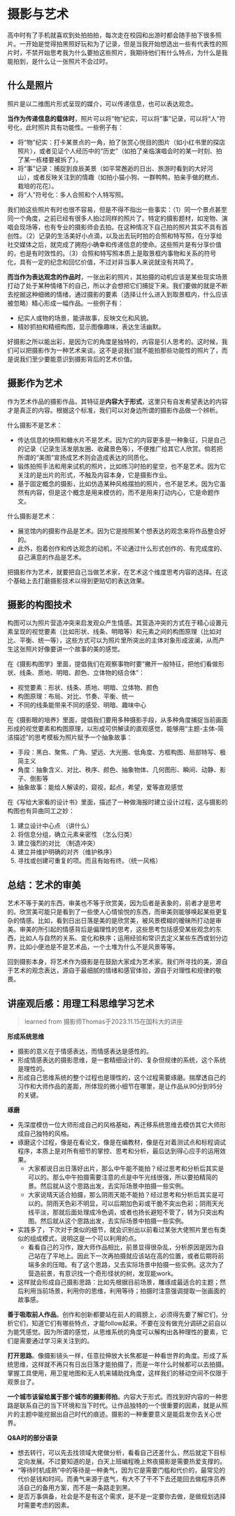 # 摄影与艺术

高中时有了手机就喜欢到处拍拍拍，每次走在校园和出游时都会随手拍下很多照片。一开始是觉得拍黑照好玩和为了记录，但是当我开始想选出一些有代表性的照片时，不禁开始思考我为什么要拍这些照片，我期待他们有什么特点，为什么是我能拍到，是什么让一张照片不会过时。

## 什么是照片
照片是以二维图片形式呈现的媒介，可以传递信息，也可以表达观念。

**当作为传递信息的载体时**，照片可以将“物”纪实，可以将“事”记录，可以将“人”符号化，此时照片具有功能性。一些例子有：
- 将“物”纪实：打卡某景点的一角，拍了张赏心悦目的图片（如小红书里的探店照片），或者见证个人经历中的“历史”（如拍了亲临演唱会时的某一时刻、拍了某一栋楼要被拆了）。
- 将“事”记录：捕捉到良辰美景（如平常邂逅的日出、旅游时看到的大好河山），或者反映关注到的情趣（如拍小猫小狗、一群鸭鸭，拍亲手做的糕点、栽培的花花）。
- 将“人”符号化：多人合照和个人特写照。

我们拍这些照片有时也很不容易，但是不得不指出一些事实：（1）同一个景点甚至同一个角度，之前已经有很多人拍过同样的照片了。特定的摄影题材，如宠物、演唱会现场等，也有专业的摄影师会去拍。在这种情况下自己拍的照片其实不具有首创性。（2）记录的生活美好小点滴，以及出去玩时拍的合照和特写照，在分享给社交媒体之后，就完成了拥抱小确幸和传递信息的使命。这些照片是有分享价值的，也是有时效性的。（3）合照和特写照本质上是取景框内事物和关系的符号化，具有一定的纪念和回忆价值，不过对非当事人来说就没有共鸣了。

**而当作为表达观念的作品时**，一张出彩的照片，其拍摄的动机应该是某些现实场景打动了处于某种情绪下的自己，所以才会想把它们捕捉下来。我们要做的就是不断去挖掘这种细微的情绪，通过摄影的要素（选择让什么进入到取景框内，什么应该被忽略）精心形成一幅作品。一些例子有：
  - 纪实人或物的场景，能讲故事，反映文化和风貌。
  - 精妙抓拍和精细构图，显示图像趣味，表达生活幽默。

好摄影之所以能出彩，是因为它的角度是独特的，内容是引人思考的。这时候，我们可以把摄影作为一种艺术来谈。这不是说我们就不能拍那些功能性的照片了，而是说我们至少要能意识到摄影背后的艺术价值。

## 摄影作为艺术
作为艺术作品的摄影作品，其特征是**内容大于形式**，这里只有自发希望表达的内容才是真正的内容。根据这个标准，我们可以对身边所谓的摄影作品做一个辨析。

什么摄影不是艺术：
- 传达信息的快照和糖水片不是艺术。因为它的内容更多是一种象征，只是自己的记录（记录生活发朋友圈、收藏景色等），不便推广给其它人欣赏。倘若把所谓的“美图”宣扬成艺术则会造成表达的同质化。
- 锻炼拍照手法和用来试机的照片，比如练习时拍的星空，也不是艺术。因为它关注的是出片的形式，不触及内容本身，它是摄影作业。
- 基于固定概念的摄影，比如仿造某种风格摆拍的照片，也不是艺术。因为它虽然有内容，但是这个概念是用来模仿的，而不是用来打动内心，它是命题作文。

什么摄影是艺术：
- 展览馆内的摄影作品是艺术。因为它是按照某个想表达的观念来将作品整合好的。
- 此外，抱着创作和传达观念的动机，不论通过什么形式创作的、有完成度的、自己满意的作品是艺术。

把摄影作为艺术，就要把自己当做艺术家，在艺术这个维度思考内容的选择。在这个基础上去打磨摄影技术以得到更贴切的表达效果。

## 摄影的构图技术
构图可以为照片营造冲突来启发观众产生情感。其营造冲突的方式在于精心设置元素呈现的视觉要素（比如形状、线条、明暗等）和元素之间的构图原理（比如对比、平衡、统一等），这些方式可以为照片里所突出的主体对象形成波澜，从而产生这张照片好像要讲一个故事的美的感觉。

在《摄影构图学》里面，提倡我们在观察事物时要“撇开一般特征，把他们看做形状、线条、质地、明暗、颜色、立体物的结合体”：
- 视觉要素：形状、线条、质地、明暗、立体物、颜色
- 构图原理：布局、对比、节奏、平衡、统一
- 不同的线条能带来不同的感受、明暗、趣味中心

在《摄影眼的培养》里面，提倡我们要用多种摄影手段，从多种角度捕捉当前画面形成的视觉要素和构图原理，以形成可供解读的直观感觉，能够用“主题-主体-简洁描述”的思考模板为照片赋予一个抽象故事：
- 手段：黑白、聚焦、广角、望远、大光圈、低角度、方框构图、局部特写、极简主义
- 角度：抽象含义、对比、秩序、颜色、抽象物体、几何图形、瞬间、动静、影子、倒影等
- 抽象故事：能给人解读的，窥视，起点，希望，爱等直观感觉

在《写给大家看的设计书》里面，描述了一种做海报时建立设计过程，这与摄影的构图也有异曲同工之妙：
1. 建立设计中心点	（讲什么）      
2. 将信息分组，确立元素亲密性 （怎么归类）
3. 建立强烈的对比 （制造冲突）
4. 建立并维护明确的对齐（维护秩序）  
5. 寻找或创建可重复的项。而且有始有终。（统一风格）

## 总结：艺术的审美
艺术不等于美的东西，审美也不等于欣赏美，因为后者是表象的，前者才是思考的。欣赏美可能只是看到了一些使人心情愉悦的东西，而审美则能够唤起某些更复杂的情感。比如，看到日出日落是美的是欣赏美，被风景模糊的暧昧所打动是审美。审美的所引起的情感背后是偏理性的思考，这些思考包括感受某些观念的东西，比如人与自然的关系、变化和秩序；运用经验和常识去定义某些东西或划分边界，比如小便池是不是艺术品，一个土堆为什么不是风景等等。

回到摄影本身，将艺术作为摄影是在鼓励大家成为艺术家。我们所寻找的美，源自于艺术的观念表达，源自于最细腻的情绪和感官体验，源自于对理性和规律的敬畏。

## 讲座观后感：用理工科思维学习艺术
> learned from 摄影师Thomas于2023.11.15在国科大的讲座

**形成系统思维**
- 摄影的意义在于情感表达，而情感表达是感性的。
- 形成情感表达的摄影思维，是一套精细设计的、复杂但规律的系统，这个系统是理性的。
- 形成自己思维系统的整个过程也是理性的，这个过程需要琢磨。揣摩透自己的习作和大师作品的差距，所体现的微小细节在哪里，是让作品从90分到95分的关键。

**琢磨**
- 先深度模仿一位大师形成自己的风格基础，再迁移系统思维去模仿其它大师形成自己独特的风格。
- 琢磨这个过程，像是在看论文，像是在编教材，像是在对着测试点和标程调试程序，本质上是对所有细节的掌控、思考和分析，最后达到得心应手的运用效果。
    - 大家都说日出日落好出片，那么中午能不能拍？经过思考和分析后其实是可以的。那么中午拍摄需要注意的点是中午光线很强，所以要拍精简的景。然后就从这个思路出发，去实际场景中拍摄一些实例。
    - 大家说晴天适合拍摄，那么阴雨天能不能拍？经过思考和分析后其实是可以的。阴雨天色彩不明显，可以后期加色彩或干脆不突出色彩；阴雨天光线平淡，那就后面处理成冷色调，或者也扬长避短不管了，转为只突出构图。然后就从这个思路出发，去实际场景中拍摄一些实例。
- 实践多了，下次对于类似的细节，就会识别出以前看过某张大佬照片里也有类似的组成模式，说明这是一个可以利用的点。
    - 看看自己的习作，跟大师作品相比，前景显得很杂乱，分析原因是因为自己站在了平地上。因此下一次再拍摄就应该站在高的位置，或者后期将前端多余的压暗。有了这个思路，又去实际场景中拍摄一些实例。这次为了营造前景，有意识找一个奇形怪状的树，发现能work。
- 这样就会形成自己摄影思路：比如先根据目前场景，雕琢成最适合的主题；然后利用当前场景，利用你的思维，利用等待；拍摄时注意强调提取一张画面的故事感。

**善于吸取前人作品**。创作和创新都要站在前人的肩膀上，必须得先要了解它们，分析它们，知道它们有哪些特点，才能follow起来。不要在没有做充分调研之前自以为能凭感觉。因为所谓的感觉，从思维系统的角度可以解构出各种理性的要素，它们是需要通过学习来关注到的。

**打开思路**。像摄影镜头一样，任意拉伸放大长焦都是一种看世界的角度。形成了系统思维，这样就不再只有日出日落才能拍摄了，而是一年什么时候都可以去拍摄。掌握工具使用，用卫星地图和无人机来辅助找角度，这样我们的移动空间不仅限于观景台了。

**一个城市该留给属于那个城市的摄影师拍**。内容大于形式。而找到好内容的一种思路是联系自己的当下环境和当下时代。让作品独特的一个很重要的因素，就是从照片的主题中能挖掘出自己时代的痕迹。摄影的一种重要意义是能启发你去关心世界。

**Q&A时的部分语录**
- 想去转行，可以先去找领域大佬做分析，看看自己还差什么，然后就定下目标定向发展。不过要知道的是，白天上班编程晚上熬夜摄影是需要热爱支撑的。
- “等待时机成熟”中的等待是一种勇气，因为它是需要门槛和代价的，最常见的代价是钱和时间。而勇气来源于底气，有大不了干不下去还能回去做程序员养活自己的备用方案，而不是一条路走到黑。
- 是否万事俱备，社会是不是有这个需求，是不是一定要你去做，是做规划选择时需要考虑的因素。
